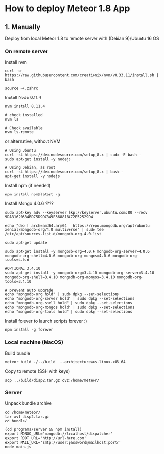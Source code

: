 # How to deploy Meteor 1.8 App

## 1. Manually

Deploy from local Meteor 1.8 to remote server with (Debian 9)/Ubuntu 16 OS
### On remote server

Install nvm
```
curl -o- https://raw.githubusercontent.com/creationix/nvm/v0.33.11/install.sh | bash
```
```
source ~/.zshrc
```
Install Node 8.11.4
```
nvm install 8.11.4

# check installed
nvm ls

# Check available
nvm ls-remote
```

or alternative, without NVM
```
# Using Ubuntu
curl -sL https://deb.nodesource.com/setup_8.x | sudo -E bash -
sudo apt-get install -y nodejs

# Using Debian, as root
curl -sL https://deb.nodesource.com/setup_8.x | bash -
apt-get install -y nodejs
```
Install npm (if needed)
```
npm install npm@latest -g
```
Install Mongo 4.0.6 ????
```
sudo apt-key adv --keyserver hkp://keyserver.ubuntu.com:80 --recv 9DA31620334BD75D9DCB49F368818C72E52529D4

echo "deb [ arch=amd64,arm64 ] https://repo.mongodb.org/apt/ubuntu xenial/mongodb-org/4.0 multiverse" | sudo tee /etc/apt/sources.list.d/mongodb-org-4.0.list

sudo apt-get update

sudo apt-get install -y mongodb-org=4.0.6 mongodb-org-server=4.0.6 mongodb-org-shell=4.0.6 mongodb-org-mongos=4.0.6 mongodb-org-tools=4.0.6

#OPTIONAL 3.4.10
sudo apt-get install -y mongodb-org=3.4.10 mongodb-org-server=3.4.10 mongodb-org-shell=3.4.10 mongodb-org-mongos=3.4.10 mongodb-org-tools=3.4.10

# prevent auto upgrade
echo "mongodb-org hold" | sudo dpkg --set-selections
echo "mongodb-org-server hold" | sudo dpkg --set-selections
echo "mongodb-org-shell hold" | sudo dpkg --set-selections
echo "mongodb-org-mongos hold" | sudo dpkg --set-selections
echo "mongodb-org-tools hold" | sudo dpkg --set-selections
```
Install forever to launch scripts forever :)
```
npm install -g forever
```
### Local machine (MacOS)
Build bundle
```
meteor build ./../build  --architecture=os.linux.x86_64
```
Copy to remote (SSH with keys)
```
scp ../build/disp2.tar.gz ovz:/home/meteor/
```
### Server
Unpack bundle archive
```
cd /home/meteor/
tar xvf disp2.tar.gz
cd bundle/
```
```
(cd programs/server && npm install)
export MONGO_URL='mongodb://localhost/dispatcher'
export ROOT_URL='http://url-here.com'
export MAIL_URL='smtp://user:password@mailhost:port/'
node main.js
```
